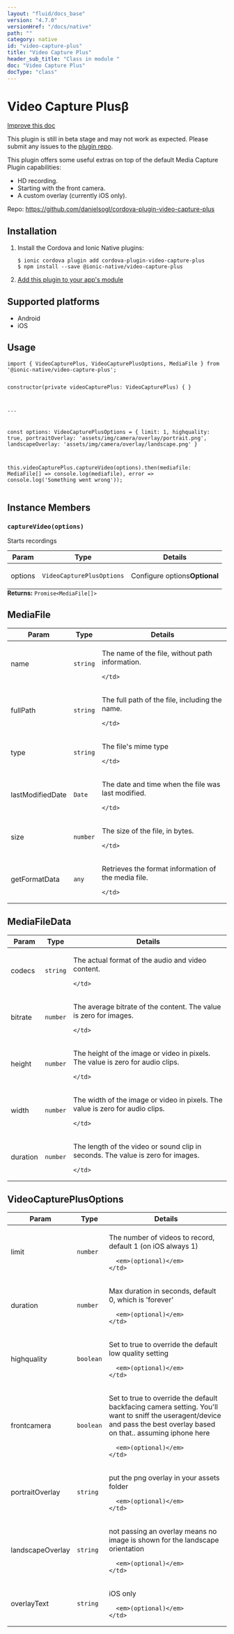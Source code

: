```yaml
---
layout: "fluid/docs_base"
version: "4.7.0"
versionHref: "/docs/native"
path: ""
category: native
id: "video-capture-plus"
title: "Video Capture Plus"
header_sub_title: "Class in module "
doc: "Video Capture Plus"
docType: "class"
---
```


<h1 class="api-title">Video Capture Plus<span class="beta" title="beta">&beta;</span></h1>

<a class="improve-v2-docs" href="http://github.com/ionic-team/ionic-native/edit/master/src/@ionic-native/plugins/video-capture-plus/index.ts#L96">
  Improve this doc
</a>




<p class="beta-notice">
  This plugin is still in beta stage and may not work as expected. Please
  submit any issues to the <a target="_blank"
  href="https://github.com/danielsogl/cordova-plugin-video-capture-plus/issues">plugin repo</a>.
</p>




<p>This plugin offers some useful extras on top of the default Media Capture Plugin capabilities:</p>
<ul>
<li>HD recording.</li>
<li>Starting with the front camera.</li>
<li>A custom overlay (currently iOS only).</li>
</ul>


<p>Repo:
  <a href="https://github.com/danielsogl/cordova-plugin-video-capture-plus">
    https://github.com/danielsogl/cordova-plugin-video-capture-plus
  </a>
</p>


<h2><a class="anchor" name="installation" href="#installation"></a>Installation</h2>
<ol class="installation">
  <li>Install the Cordova and Ionic Native plugins:<br>
    <pre><code class="nohighlight">$ ionic cordova plugin add cordova-plugin-video-capture-plus
$ npm install --save @ionic-native/video-capture-plus
</code></pre>
  </li>
  <li><a href="https://ionicframework.com/docs/native/#Add_Plugins_to_Your_App_Module">Add this plugin to your app's module</a></li>
</ol>



<h2><a class="anchor" name="platforms" href="#platforms"></a>Supported platforms</h2>
<ul>
  <li>Android</li><li>iOS</li>
</ul>






<h2><a class="anchor" name="usage" href="#usage"></a>Usage</h2>
<pre><code class="lang-typescript">import { VideoCapturePlus, VideoCapturePlusOptions, MediaFile } from &#39;@ionic-native/video-capture-plus&#39;;


constructor(private videoCapturePlus: VideoCapturePlus) { }

...

const options: VideoCapturePlusOptions = {
   limit: 1,
   highquality: true,
   portraitOverlay: &#39;assets/img/camera/overlay/portrait.png&#39;,
   landscapeOverlay: &#39;assets/img/camera/overlay/landscape.png&#39;
}

this.videoCapturePlus.captureVideo(options).then(mediafile: MediaFile[] =&gt; console.log(mediafile), error =&gt; console.log(&#39;Something went wrong&#39;));
</code></pre>








<h2><a class="anchor" name="instance-members" href="#instance-members"></a>Instance Members</h2>
<h3><a class="anchor" name="captureVideo" href="#captureVideo"></a><code>captureVideo(options)</code></h3>




Starts recordings
<table class="table param-table" style="margin:0;">
  <thead>
  <tr>
    <th>Param</th>
    <th>Type</th>
    <th>Details</th>
  </tr>
  </thead>
  <tbody>
  <tr>
    <td>
      options</td>
    <td>
      <code>VideoCapturePlusOptions</code>
    </td>
    <td>
      <p>Configure options<strong class="tag">Optional</strong></p>
</td>
  </tr>
  </tbody>
</table>

<div class="return-value" markdown="1">
  <i class="icon ion-arrow-return-left"></i>
  <b>Returns:</b> <code>Promise&lt;MediaFile[]&gt;</code> 
</div>





<h2><a class="anchor" name="MediaFile" href="#MediaFile"></a>MediaFile</h2>

<table class="table param-table" style="margin:0;">
  <thead>
  <tr>
    <th>Param</th>
    <th>Type</th>
    <th>Details</th>
  </tr>
  </thead>
  <tbody>
  
  <tr>
    <td>
      name
    </td>
    <td>
      <code>string</code>
    </td>
    <td>
      <p>The name of the file, without path information.</p>

      
    </td>
  </tr>
  
  <tr>
    <td>
      fullPath
    </td>
    <td>
      <code>string</code>
    </td>
    <td>
      <p>The full path of the file, including the name.</p>

      
    </td>
  </tr>
  
  <tr>
    <td>
      type
    </td>
    <td>
      <code>string</code>
    </td>
    <td>
      <p>The file&#39;s mime type</p>

      
    </td>
  </tr>
  
  <tr>
    <td>
      lastModifiedDate
    </td>
    <td>
      <code>Date</code>
    </td>
    <td>
      <p>The date and time when the file was last modified.</p>

      
    </td>
  </tr>
  
  <tr>
    <td>
      size
    </td>
    <td>
      <code>number</code>
    </td>
    <td>
      <p>The size of the file, in bytes.</p>

      
    </td>
  </tr>
  
  <tr>
    <td>
      getFormatData
    </td>
    <td>
      <code>any</code>
    </td>
    <td>
      <p>Retrieves the format information of the media file.</p>

      
    </td>
  </tr>
  
  </tbody>
</table>


<h2><a class="anchor" name="MediaFileData" href="#MediaFileData"></a>MediaFileData</h2>

<table class="table param-table" style="margin:0;">
  <thead>
  <tr>
    <th>Param</th>
    <th>Type</th>
    <th>Details</th>
  </tr>
  </thead>
  <tbody>
  
  <tr>
    <td>
      codecs
    </td>
    <td>
      <code>string</code>
    </td>
    <td>
      <p>The actual format of the audio and video content.</p>

      
    </td>
  </tr>
  
  <tr>
    <td>
      bitrate
    </td>
    <td>
      <code>number</code>
    </td>
    <td>
      <p>The average bitrate of the content. The value is zero for images.</p>

      
    </td>
  </tr>
  
  <tr>
    <td>
      height
    </td>
    <td>
      <code>number</code>
    </td>
    <td>
      <p>The height of the image or video in pixels. The value is zero for audio clips.</p>

      
    </td>
  </tr>
  
  <tr>
    <td>
      width
    </td>
    <td>
      <code>number</code>
    </td>
    <td>
      <p>The width of the image or video in pixels. The value is zero for audio clips.</p>

      
    </td>
  </tr>
  
  <tr>
    <td>
      duration
    </td>
    <td>
      <code>number</code>
    </td>
    <td>
      <p>The length of the video or sound clip in seconds. The value is zero for images.</p>

      
    </td>
  </tr>
  
  </tbody>
</table>


<h2><a class="anchor" name="VideoCapturePlusOptions" href="#VideoCapturePlusOptions"></a>VideoCapturePlusOptions</h2>

<table class="table param-table" style="margin:0;">
  <thead>
  <tr>
    <th>Param</th>
    <th>Type</th>
    <th>Details</th>
  </tr>
  </thead>
  <tbody>
  
  <tr>
    <td>
      limit
    </td>
    <td>
      <code>number</code>
    </td>
    <td>
      <p>The number of videos to record, default 1 (on iOS always 1)</p>

      <em>(optional)</em>
    </td>
  </tr>
  
  <tr>
    <td>
      duration
    </td>
    <td>
      <code>number</code>
    </td>
    <td>
      <p>Max duration in seconds, default 0, which is &#39;forever&#39;</p>

      <em>(optional)</em>
    </td>
  </tr>
  
  <tr>
    <td>
      highquality
    </td>
    <td>
      <code>boolean</code>
    </td>
    <td>
      <p>Set to true to override the default low quality setting</p>

      <em>(optional)</em>
    </td>
  </tr>
  
  <tr>
    <td>
      frontcamera
    </td>
    <td>
      <code>boolean</code>
    </td>
    <td>
      <p>Set to true to override the default backfacing camera setting.
You&#39;ll want to sniff the useragent/device and pass the best overlay based on that.. assuming iphone here</p>

      <em>(optional)</em>
    </td>
  </tr>
  
  <tr>
    <td>
      portraitOverlay
    </td>
    <td>
      <code>string</code>
    </td>
    <td>
      <p>put the png overlay in your assets folder</p>

      <em>(optional)</em>
    </td>
  </tr>
  
  <tr>
    <td>
      landscapeOverlay
    </td>
    <td>
      <code>string</code>
    </td>
    <td>
      <p>not passing an overlay means no image is shown for the landscape orientation</p>

      <em>(optional)</em>
    </td>
  </tr>
  
  <tr>
    <td>
      overlayText
    </td>
    <td>
      <code>string</code>
    </td>
    <td>
      <p>iOS only</p>

      <em>(optional)</em>
    </td>
  </tr>
  
  </tbody>
</table>





